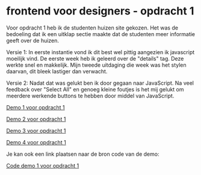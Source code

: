 # frontend voor designers - opdracht 1
Voor opdracht 1 heb ik de studenten huizen site gekozen. Het was de bedoeling dat ik een uitklap sectie maakte dat de studenten meer informatie geeft over de huizen.

Versie 1:
In eerste instantie vond ik dit best wel pittig aangezien ik javascript moeilijk vind. De eerste week heb ik geleerd over de "details" tag. Deze werkte snel en makkelijk. Mijn tweede uitdaging die week was het stylen daarvan, dit bleek lastiger dan verwacht. 

Versie 2:
Nadat dat was gelukt ben ik door gegaan naar JavaScript. Na veel feedback over "Select All" en genoeg kleine foutjes is het mij gelukt om meerdere werkende buttons te hebben door middel van JavaScript.


[Demo 1 voor opdracht 1](https://Veldte.github.io/frontendvoordesigners/opdracht1/v1/)

[Demo 2 voor opdracht 1](https://Veldte.github.io/frontendvoordesigners/opdracht1/v2/)

[Demo 3 voor opdracht 1](https://github.com/Veldte/frontendvoordesigners/opdracht1/v3/)

[Demo 4 voor opdracht 1](https://github.com/Veldte/frontendvoordesigners/opdracht1/v4/)

Je kan ook een link plaatsen naar de bron code van de demo:

[Code demo 1 voor opdracht 1](https://github.com/Veldte/frontendvoordesigners/blob/master/opdracht1/v1/)

